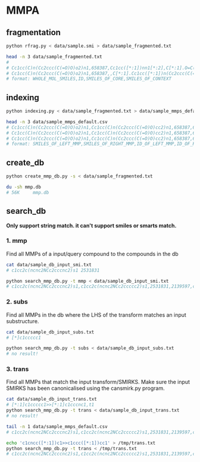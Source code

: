 # MMPA

## fragmentation
```bash
python rfrag.py < data/sample.smi > data/sample_fragmented.txt

head -n 3 data/sample_fragmented.txt
#
# Cc1cc(C)n(Cc2ccc(C(=O)O)o2)n1,658387,Cc1cc([*:1])nn1[*:2],C[*:1].O=C(O)c1ccc(C[*:2])o1
# Cc1cc(C)n(Cc2ccc(C(=O)O)o2)n1,658387,,C[*:1].Cc1cc([*:1])n(Cc2ccc(C(=O)O)o2)n1
# format: WHOLE_MOL_SMILES,ID,SMILES_OF_CORE,SMILES_OF_CONTEXT
```

## indexing
```bash
python indexing.py < data/sample_fragmented.txt > data/sample_mmps_default.csv

head -n 3 data/sample_mmps_default.csv
# Cc1cc(C)n(Cc2ccc(C(=O)O)o2)n1,Cc1cc(C)n(Cc2ccc(C(=O)O)cc2)n1,658387,615212,c1cc([*:1])oc1C[*:2]>>c1cc([*:1])ccc1C[*:2],Cc1cc(C)n([*:2])n1.O=C(O)[*:1]
# Cc1cc(C)n(Cc2ccc(C(=O)O)o2)n1,Cc1cc(C)n(Cc2ccc(C(=O)O)cc2)n1,658387,615212,c1cc([*:1])oc1[*:2]>>c1cc([*:1])ccc1[*:2],Cc1cc(C)n(C[*:1])n1.O=C(O)[*:2]
# Cc1cc(C)n(Cc2ccc(C(=O)O)o2)n1,Cc1cc(C)n(Cc2ccc(C(=O)O)cc2)n1,658387,615212,O=C(O)c1ccc(C[*:1])o1>>O=C(O)c1ccc(C[*:1])cc1,Cc1cc(C)n([*:1])n1
# format: SMILES_OF_LEFT_MMP,SMILES_OF_RIGHT_MMP,ID_OF_LEFT_MMP,ID_OF_RIGHT_MMP,SMIRKS_OF_TRANSFORMATION,SMILES_OF_CONTEXT
```

## create_db
```bash
python create_mmp_db.py -s < data/sample_fragmented.txt

du -sh mmp.db
# 56K     mmp.db
```

## search_db

**Only support string match. it can't support smiles or smarts match.**

### 1. mmp
Find all MMPs of a input/query compound to the compounds in the db
```bash
cat data/sample_db_input_smi.txt
# c1cc2c(ncnc2NCc2cccnc2)s1 2531831

python search_mmp_db.py -t mmp < data/sample_db_input_smi.txt
# c1cc2c(ncnc2NCc2cccnc2)s1,c1cc2c(ncnc2NCc2ccccc2)s1,2531831,2139597,c1ccc([*:1])cc1,c1nc(NC[*:1])c2ccsc2n1
```

### 2. subs
Find all MMPs in the db where the LHS of the transform matches an input
substructure.
```bash
cat data/sample_db_input_subs.txt
# [*]c1ccccc1

python search_mmp_db.py -t subs < data/sample_db_input_subs.txt
# no result!
```

### 3. trans
Find all MMPs that match the input transform/SMIRKS. Make sure the input SMIRKS has been canonicalised using the cansmirk.py program.

```bash
cat data/sample_db_input_trans.txt
# [*:1]c1ccccc1>>[*:1]c1cccnc1,t1
python search_mmp_db.py -t trans < data/sample_db_input_trans.txt
# no result!

tail -n 1 data/sample_mmps_default.csv
# c1cc2c(ncnc2NCc2cccnc2)s1,c1cc2c(ncnc2NCc2ccccc2)s1,2531831,2139597,c1cncc([*:1])c1>>c1ccc([*:1])cc1,c1nc(NC[*:1])c2ccsc2n1

echo 'c1cncc([*:1])c1>>c1ccc([*:1])cc1' > /tmp/trans.txt
python search_mmp_db.py -t trans < /tmp/trans.txt
# c1cc2c(ncnc2NCc2cccnc2)s1,c1cc2c(ncnc2NCc2ccccc2)s1,2531831,2139597,c1cncc([*:1])c1>>c1ccc([*:1])cc1,c1nc(NC[*:1])c2ccsc2n1

```

